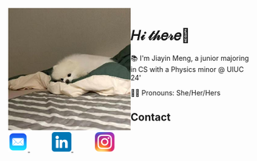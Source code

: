 <img src="./profile_picture.jfif" align="left" height="250px" />

<h1> 𝐻𝒾 𝓉𝒽𝑒𝓇𝑒👋 </h1>
<p> 📚 I'm Jiayin Meng, a junior majoring in CS with a Physics minor @ UIUC 24' </p>
<p> 👩‍🎓 Pronouns: She/Her/Hers </p>


## Contact
<div>
    <a href="mailto:charlotte.m65012@gmail.com" target="_blank">
        <img src="./mail.png" width="8%"/>
    </a>
    <img width="8%" />
    <a href="https://www.linkedin.com/in/jiayin-meng2002/" target="_blank">
        <img src="./linkedin.png" width="8%"/>
    </a>
    <img width="8%" />
    <a href="https://www.instagram.com/jiayin._.m/" target="_blank">
        <img src="./instagram.png" width="8%"/>
    </a>
    
</div>
